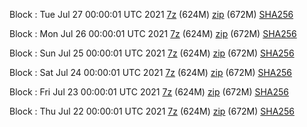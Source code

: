 Block : Tue Jul 27 00:00:01 UTC 2021 [7z](https://transfer.sh/1ymJE2x/bootstrap.dat.20210727.7z) (624M) [zip](https://transfer.sh/1TVnN5J/bootstrap.dat.20210727.zip) (672M) [SHA256](https://transfer.sh/1l6qIQJ/sha256.txt)

Block : Mon Jul 26 00:00:01 UTC 2021 [7z](https://transfer.sh/1CX1vmJ/bootstrap.dat.20210726.7z) (624M) [zip](https://transfer.sh/1fPgRDd/bootstrap.dat.20210726.zip) (672M) [SHA256](https://transfer.sh/1QaBwbg/sha256.txt)

Block : Sun Jul 25 00:00:01 UTC 2021 [7z](https://transfer.sh/1uIGwcz/bootstrap.dat.20210725.7z) (624M) [zip](https://transfer.sh/1TcCf1e/bootstrap.dat.20210725.zip) (672M) [SHA256](https://transfer.sh/Qxw/sha256.txt)

Block : Sat Jul 24 00:00:01 UTC 2021 [7z](https://transfer.sh/1CtDF8w/bootstrap.dat.20210724.7z) (624M) [zip](https://transfer.sh/1NinJDW/bootstrap.dat.20210724.zip) (672M) [SHA256](https://transfer.sh/zj/sha256.txt)

Block : Fri Jul 23 00:00:01 UTC 2021 [7z](https://transfer.sh/1B8FSpp/bootstrap.dat.20210723.7z) (624M) [zip](https://transfer.sh/1NofAgq/bootstrap.dat.20210723.zip) (672M) [SHA256](https://transfer.sh/1IftJ9K/sha256.txt)

Block : Thu Jul 22 00:00:01 UTC 2021 [7z](https://transfer.sh/1jJfoks/bootstrap.dat.20210722.7z) (624M) [zip](https://transfer.sh/1qUgbvk/bootstrap.dat.20210722.zip) (672M) [SHA256](https://transfer.sh/1qVbkTA/sha256.txt)
